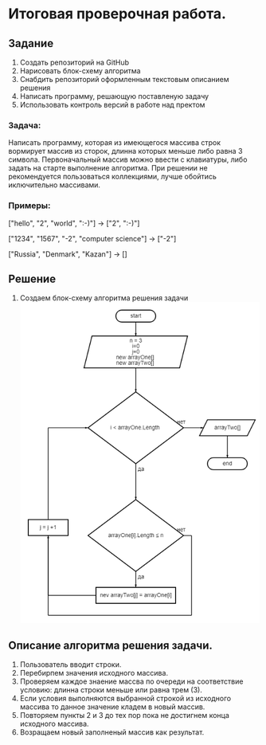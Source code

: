 # Итоговая проверочная работа.
## Задание
1. Создать репозиторий на GitHub
2. Нарисовать блок-схему алгоритма
3. Снабдить репозиторий оформленным текстовым описанием решения
4. Написать программу, решающую поставленую задачу
5. Использовать контроль версий в работе над пректом
### Задача:
Написать программу, которая из имеющегося массива строк вормирует массив из сторок, длинна которых меньше либо равна 3 символа. Первоначальный массив можно ввести с клавиатуры, либо задать на старте выполнение алгоритма. При решении не рекомендуется пользоваться коллекциями, лучше обойтись иключительно массивами.
### Примеры:
["hello", "2", "world", ":-)"] -> ["2", ":-)"]

["1234", "1567", "-2", "computer science"] -> ["-2"]

["Russia", "Denmark", "Kazan"] -> []

## Решение
1. Создаем блок-схему алгоритма решения задачи
!["Итоговая проверочная работа"](algoritm.png)

## Описание алгоритма решения задачи.
1. Пользователь вводит строки.
2. Перебирпем значения исходного массива.
3. Проверяем каждое знаение массва по очереди на соответствие условию: длинна строки меньше или равна трем (3).
4. Если условия выполняются выбранной строкой из исходного массива то данное значение кладем в новый массив.
5. Повторяем пункты 2 и 3 до тех пор пока не достигнем конца исходного массива.
6. Возращаем новый заполненый массив как результат.
